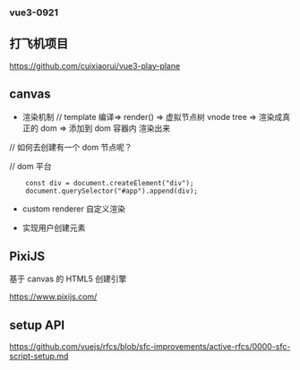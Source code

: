 ### vue3-0921

## **打飞机项目**

https://github.com/cuixiaorui/vue3-play-plane

## canvas

-   渲染机制
    // template 编译=> render() => 虚拟节点树 vnode tree => 渲染成真正的 dom => 添加到 dom 容器内 渲染出来

// 如何去创建有一个 dom 节点呢？

// dom 平台

```
    const div = document.createElement("div");
    document.querySelector("#app").append(div);

```

-   custom renderer 自定义渲染

*   实现用户创建元素

## PixiJS

基于 canvas 的 HTML5 创建引擎

https://www.pixijs.com/

## setup API

https://github.com/vuejs/rfcs/blob/sfc-improvements/active-rfcs/0000-sfc-script-setup.md
